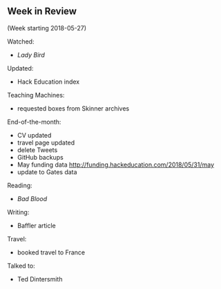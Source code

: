 ## Week in Review

(Week starting 2018-05-27)

Watched:
* *Lady Bird*

Updated:
* Hack Education index

Teaching Machines:
* requested boxes from Skinner archives

End-of-the-month:
* CV updated
* travel page updated
* delete Tweets
* GitHub backups
* May funding data http://funding.hackeducation.com/2018/05/31/may
* update to Gates data

Reading:
* *Bad Blood*

Writing:
* Baffler article

Travel:
* booked travel to France

Talked to:
* Ted Dintersmith
